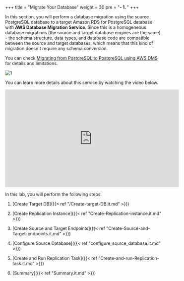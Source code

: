 +++
title = "Migrate Your Database"
weight = 30
pre = "<b>- 1. </b>"
+++


In this section, you will perform a database migration using the source PostgreSQL database to a target Amazon RDS for PostgreSQL database with **AWS Database Migration Service**. Since this is a homogeneous database migrations (the source and target database engines are the same) - the schema structure, data types, and database code are compatible between the source and target databases, which means that this kind of migration doesn't require any schema conversion.

You can check <a href="https://docs.aws.amazon.com/dms/latest/userguide/CHAP_Source.PostgreSQL.html#CHAP_Source.PostgreSQL.Homogeneous" target="_blank">Migrating from PostgreSQL to PostgreSQL using AWS DMS</a> for details and limitations.

![1](/db-mig/DMS-overview.png)

You can learn more details about this service by watching the video below.

<center><iframe width="560" height="315" src="https://www.youtube-nocookie.com/embed/zb4GcjEdl8U" frameborder="0" allow="accelerometer; autoplay; encrypted-media; gyroscope; picture-in-picture" allowfullscreen></iframe></center>

In this lab, you will perform the following steps:

1. [Create Target DB]({{< ref "/Create-target-DB.it.md" >}})

2. [Create Replication Instance]({{< ref "Create-Replication-instance.it.md" >}})

3. [Create Source and Target Endpoints]({{< ref "Create-Source-and-Target-endpoints.it.md" >}})

4. [Configure Source Database]({{< ref "configure_source_database.it.md" >}})

5. [Create and Run Replication Task]({{< ref "Create-and-run-Replication-task.it.md" >}})

6. [Summary]({{< ref "Summary.it.md" >}})

